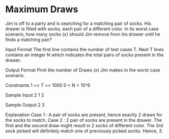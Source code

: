 # Maximum Draws

Jim is off to a party and is searching for a matching pair of socks. His drawer is filled with socks, each pair of a different color. In its worst case scenario, how many socks (x) should Jim remove from his drawer until he finds a matching pair?

Input Format 
The first line contains the number of test cases T. 
Next T lines contains an integer N which indicates the total pairs of socks present in the drawer.

Output Format 
Print the number of Draws (x) Jim makes in the worst case scenario.

Constraints 
 1 =< T =< 1000
 0 < N < 10^6

Sample Input
2
1
2

Sample Output
2
3

Explanation 
Case 1 : A pair of socks are present, hence exactly 2 draws for the socks to match. 
Case 2 : 2 pair of socks are present in the drawer. The first and the second draw might result in 2 socks of different color. The 3rd sock picked will definitely match one of previously picked socks. Hence, 3.
